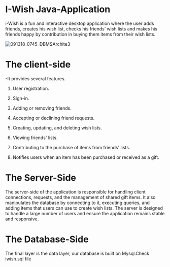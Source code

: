 # I-Wish Java-Application
i-Wish is a fun and interactive desktop application where the user adds friends, creates his wish list, checks his friends’ wish lists and makes his friends happy by contribution in buying them items from their wish lists.



![091318_0745_DBMSArchite3](https://user-images.githubusercontent.com/132647130/236924038-9c689813-dd8a-499f-90e2-0917699a70c9.jpg)


# The client-side
-It provides several features. 

1) User registration.

2) Sign-in.

3) Adding or removing friends.

4) Accepting or declining friend requests.

5) Creating, updating, and deleting wish lists.

6) Viewing friends' lists.

7) Contributing to the purchase of items from friends' lists.

8) Notifies users when an item has been purchased or received as a gift.

# The Server-Side 
The server-side of the application is responsible for handling client connections, requests, and the management of shared gift items. It also manipulates the database by connecting to it, executing queries, and adding items that users can use to create wish lists. The server is designed to handle a large number of users and ensure the application remains stable and responsive.

# The Database-Side 
The final layer is the data layer, our database is built on Mysql.Check iwish.sql file 
